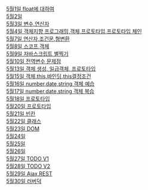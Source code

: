 <a href="https://github.com/hbsowo58/FastCampus_Summary/blob/master/README/2019-05/0501.md"> 5월1일 float에 대하여 <br>
<a href="https://github.com/hbsowo58/FastCampus_Summary/blob/master/README/2019-05/0502.md"> 5월2일  <br>
<a href="https://github.com/hbsowo58/FastCampus_Summary/blob/master/README/2019-05/0503.md"> 5월3일 변수,연산자 <br>
<a href="https://github.com/hbsowo58/FastCampus_Summary/blob/master/README/2019-05/0507.md"> 5월4일 객체지향 프로그래밍,객체,프로토타입,프로토타입 체인 <br>
<a href="https://github.com/hbsowo58/FastCampus_Summary/blob/master/README/2019-05/0507.md"> 5월7일 연산자,조건문,형변환 <br>
<a href="https://github.com/hbsowo58/FastCampus_Summary/blob/master/README/2019-05/0508.md"> 5월8일 스코프,객체 <br>
<a href="https://github.com/hbsowo58/FastCampus_Summary/blob/master/README/2019-05/0509.md"> 5월9일 자바스크립트 별찍기 <br>
<a href="https://github.com/hbsowo58/FastCampus_Summary/blob/master/README/2019-05/0510.md"> 5월10일 전역변수 문제점 <br>
<a href="https://github.com/hbsowo58/FastCampus_Summary/blob/master/README/2019-05/0513.md"> 5월13일 객체 생성, 일급객체, 프로토타입<br>
<a href="https://github.com/hbsowo58/FastCampus_Summary/blob/master/README/2019-05/0515.md"> 5월15일 객체,this,바인딩,this결정조건<br>
<a href="https://github.com/hbsowo58/FastCampus_Summary/blob/master/README/2019-05/0516.md"> 5월16일 number,date,string 객체 예습<br>
<a href="https://github.com/hbsowo58/FastCampus_Summary/blob/master/README/2019-05/0517.md"> 5월17일 number,date,string 객체 복습<br>
<a href="https://github.com/hbsowo58/FastCampus_Summary/blob/master/README/2019-05/0518.md"> 5월18일 프로토타입<br>
<a href="https://github.com/hbsowo58/FastCampus_Summary/blob/master/README/2019-05/0520.md"> 5월20일 프로토타입<br>
<a href="https://github.com/hbsowo58/FastCampus_Summary/blob/master/README/2019-05/0521.md"> 5월21일 빈칸<br>
<a href="https://github.com/hbsowo58/FastCampus_Summary/blob/master/README/2019-05/0522.md"> 5월22일 클래스<br>
<a href="https://github.com/hbsowo58/FastCampus_Summary/blob/master/README/2019-05/0523.md"> 5월23일 DOM<br>
<a href="https://github.com/hbsowo58/FastCampus_Summary/blob/master/README/2019-05/0524.md"> 5월24일 <br>
<a href="https://github.com/hbsowo58/FastCampus_Summary/blob/master/README/2019-05/0525.md"> 5월25일 <br>
<a href="https://github.com/hbsowo58/FastCampus_Summary/blob/master/README/2019-05/0526.md"> 5월26일 <br>
<a href="https://github.com/hbsowo58/FastCampus_Summary/blob/master/README/2019-05/0527.md"> 5월27일 TODO V1<br>
<a href="https://github.com/hbsowo58/FastCampus_Summary/blob/master/README/2019-05/0528.md"> 5월28일 TODO V2<br>
<a href="https://github.com/hbsowo58/FastCampus_Summary/blob/master/README/2019-05/0529.md"> 5월29일 Ajax,REST<br>
<a href="https://github.com/hbsowo58/FastCampus_Summary/blob/master/README/2019-05/0530.md"> 5월30일 러버덕<br>